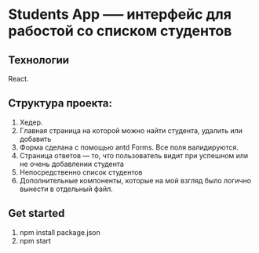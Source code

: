 # Students App ––– интерфейс для рабостой со списком студентов

## Технологии

React.

## Структура проекта:
1. Хедер.
2. Главная страница на которой можно найти студента, удалить или добавить
3. Форма сделана с помощью antd Forms. Все поля валидируются.
4. Страница ответов –– то, что пользователь видит при успешном или не очень добавлении студента
5. Непосредственно список студентов
6. Дополнительные компоненты, которые на мой взгляд было логично вынести в отдельный файл.

## Get started
1. npm install package.json
2. npm start
